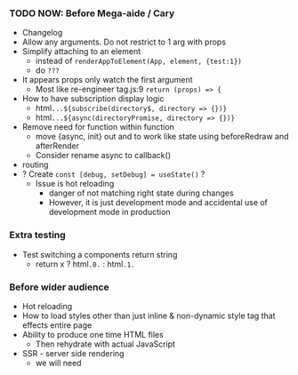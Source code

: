 ### TODO NOW: Before Mega-aide / Cary
- Changelog
- Allow any arguments. Do not restrict to 1 arg with props
- Simplify attaching to an element
  - instead of `renderAppToElement(App, element, {test:1})`
  - do `???`
- It appears props only watch the first argument
  - Most like re-engineer tag.js:9 `return (props) => {`
- How to have subscription display logic
  - html`...${subscribe(directory$, directory => {})}`
  - html`...${async(directoryPromise, directory => {})}`
- Remove need for function within function
  - move {async, init} out and to work like state using beforeRedraw and afterRender
  - Consider rename async to callback()
- routing
- ? Create `const [debug, setDebug] = useState()` ?
  - Issue is hot reloading
    - danger of not matching right state during changes
    - However, it is just development mode and accidental use of development mode in production

### Extra testing
- Test switching a components return string
  - return x ? html`.0.` : html`.1.`

### Before wider audience
- Hot reloading
- How to load styles other than just inline & non-dynamic style tag that effects entire page
- Ability to produce one time HTML files
  - Then rehydrate with actual JavaScript
- SSR - server side rendering
  - we will need <template start> present
  - We may need to render attributes and then make a marker attribute
    - title="real title here" tag:title="__tagVar2_"

## Attributes
- We need to properly process [style.background-color]=${isSomething ? 'red' : null}

## Documentations

### React differences
- Use html`` instead of ()
- The boolean -true- will render to screen
- Render template syntax is ${} instead of {}
- Concept of providers
- Provided hooks
  - state hook
  - subscribe hook - coming soon
  - render hook - move
  - init hook - move
  - async hook - move
- innerHTML is 1st or 2nd argument

### Angular similarities
- Support for bracket element definitions
  - [style.background-color]="red"
  - NOT [style.background-color]="'red'"
  - NOT [style.backgroundColor]="'red'" NOR [style.backgroundColor]="red"